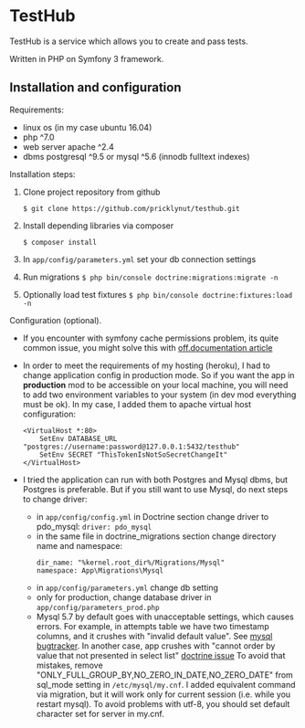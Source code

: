 TestHub
=======

TestHub is a service which allows you to create and pass tests.

Written in PHP on Symfony 3 framework.

Installation and configuration
------------------------------

Requirements:
  * linux os (in my case ubuntu 16.04)
  * php ^7.0
  * web server apache ^2.4
  * dbms postgresql ^9.5 or mysql ^5.6 (innodb fulltext indexes)

Installation steps:
  1. Clone project repository from github
  
        ```
        $ git clone https://github.com/pricklynut/testhub.git
        ```
  1. Install depending libraries via composer
        ```
        $ composer install  
        ```
  1. In `app/config/parameters.yml` set your db connection settings
  1. Run migrations `$ php bin/console doctrine:migrations:migrate -n`
  1. Optionally load test fixtures `$ php bin/console doctrine:fixtures:load -n`
  
Configuration (optional).
  * If you encounter with symfony cache permissions problem, its quite common issue, you might solve this with
  [off.documentation article](https://symfony.com/doc/current/setup/file_permissions.html)
  
  * In order to meet the requirements of my hosting (heroku), I had to change application config in production mode.
  So if you want the app in **production** mod to be accessible on your local machine, you will need to add
  two environment variables to your system (in dev mod everything must be ok). In my case, I added them to apache
  virtual host configuration:
        
    ```
    <VirtualHost *:80>
        SetEnv DATABASE_URL "postgres://username:password@127.0.0.1:5432/testhub"
        SetEnv SECRET "ThisTokenIsNotSoSecretChangeIt"
    </VirtualHost>
     ```
  * I tried the application can run with both Postgres and Mysql dbms, but Postgres is preferable.
  But if you still want to use Mysql, do next steps to change driver:
    * in `app/config/config.yml` in Doctrine section change driver to pdo_mysql: `driver: pdo_mysql`
    * in the same file in doctrine_migrations section change directory name and namespace: 
        ```
        dir_name: "%kernel.root_dir%/Migrations/Mysql"
        namespace: App\Migrations\Mysql
        ```
    * in `app/config/parameters.yml` change db setting
    * only for production, change database driver in `app/config/parameters_prod.php`
    * Mysql 5.7 by default goes with unacceptable settings, which causes errors. For example, in attempts table we have
    two timestamp columns, and it crushes with "invalid default value".
    See [mysql bugtracker](https://bugs.mysql.com/bug.php?id=80163).
    In another case, app crushes with "cannot order by value that not presented in select list"
    [doctrine issue](https://github.com/doctrine/doctrine2/issues/5622)
    To avoid that mistakes, remove "ONLY_FULL_GROUP_BY,NO_ZERO_IN_DATE,NO_ZERO_DATE" from sql_mode setting
    in `/etc/mysql/my.cnf`. I added equivalent command via migration, but it will work only for current session
    (i.e. while you restart mysql).
    To avoid problems with utf-8, you should set default character set for server in my.cnf.
    
